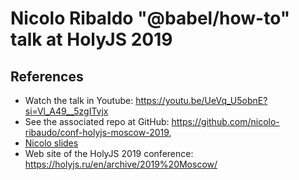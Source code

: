 # Nicolo Ribaldo  "@babel/how-to" talk at  HolyJS 2019

## References

* Watch the talk in Youtube: https://youtu.be/UeVq_U5obnE?si=Vl_A49__5zgITvjx
* See the associated repo at GitHub: https://github.com/nicolo-ribaudo/conf-holyjs-moscow-2019, 
* [Nicolo slides](/pdfs/holyjs-2019-Nicolo_Ribaudo_babelhow-to.pdf)
* Web site of the HolyJS 2019 conference: https://holyjs.ru/en/archive/2019%20Moscow/
